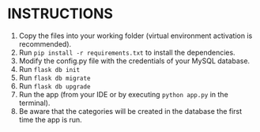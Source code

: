INSTRUCTIONS
=============

1. Copy the files into your working folder (virtual environment activation is recommended). 
2. Run `pip install -r requirements.txt` to install the dependencies.
3. Modify the config.py file with the credentials of your MySQL database. 
4. Run `flask db init`
5. Run `flask db migrate` 
6. Run `flask db upgrade`
7. Run the app (from your IDE or by executing `python app.py` in the terminal).
8. Be aware that the categories will be created in the database the first time the app is run.
